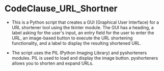 # CodeClause_URL_Shortner
- This is a Python script that creates a GUI (Graphical User Interface) for a URL shortener tool using the tkinter module. The GUI has a heading, a label asking for the user's input, an entry field for the user to enter the URL, an image-based button to execute the URL shortening functionality, and a label to display the resulting shortened URL.

- The script uses the PIL (Python Imaging Library) and pyshorteners modules. PIL is used to load and display the image button. pyshorteners allows you to shorten and expand URLs.
